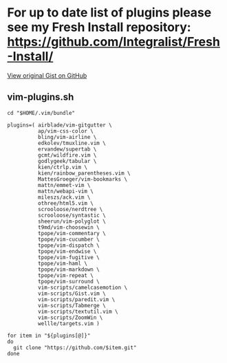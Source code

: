 # For up to date list of plugins please see my Fresh Install repository: https://github.com/Integralist/Fresh-Install/

[View original Gist on GitHub](https://gist.github.com/Integralist/10008871)

## vim-plugins.sh

```shell
cd "$HOME/.vim/bundle"

plugins=( airblade/vim-gitgutter \
          ap/vim-css-color \
          bling/vim-airline \
          edkolev/tmuxline.vim \
          ervandew/supertab \
          gcmt/wildfire.vim \
          godlygeek/tabular \
          kien/ctrlp.vim \
          kien/rainbow_parentheses.vim \
          MattesGroeger/vim-bookmarks \
          mattn/emmet-vim \
          mattn/webapi-vim \
          mileszs/ack.vim \
          othree/html5.vim \
          scrooloose/nerdtree \
          scrooloose/syntastic \
          sheerun/vim-polyglot \
          t9md/vim-choosewin \
          tpope/vim-commentary \
          tpope/vim-cucumber \
          tpope/vim-dispatch \
          tpope/vim-endwise \
          tpope/vim-fugitive \
          tpope/vim-haml \
          tpope/vim-markdown \
          tpope/vim-repeat \
          tpope/vim-surround \
          vim-scripts/camelcasemotion \
          vim-scripts/Gist.vim \
          vim-scripts/paredit.vim \
          vim-scripts/Tabmerge \
          vim-scripts/textutil.vim \
          vim-scripts/ZoomWin \
          wellle/targets.vim )

for item in "${plugins[@]}"
do
  git clone "https://github.com/$item.git"
done
```


